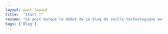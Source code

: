 ```yaml
---
layout: post_layout
title:  "Start !"
resume: "Ce post marque le début de ce blog de veille technologique autour d'AngularJS."
tags: ['Blog']
---
```


